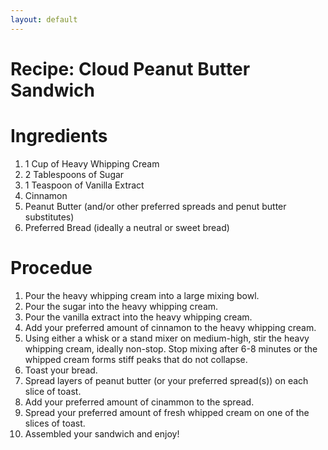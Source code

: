 ```yaml
---
layout: default
---
```

# Recipe: Cloud Peanut Butter Sandwich

# Ingredients

1. 1 Cup of Heavy Whipping Cream
2. 2 Tablespoons of Sugar
3. 1 Teaspoon of Vanilla Extract
4. Cinnamon
5. Peanut Butter (and/or other preferred spreads and penut butter substitutes)
6. Preferred Bread (ideally a neutral or sweet bread)

# Procedue

1. Pour the heavy whipping cream into a large mixing bowl.
2. Pour the sugar into the heavy whipping cream.
3. Pour the vanilla extract into the heavy whipping cream.
4. Add your preferred amount of cinnamon to the heavy whipping cream.
5. Using either a whisk or a stand mixer on medium-high, stir the heavy whipping cream, ideally non-stop. Stop mixing after 6-8 minutes or the whipped cream forms stiff peaks that do not collapse.
6. Toast your bread.
7. Spread layers of peanut butter (or your preferred spread(s)) on each slice of toast.
8. Add your preferred amount of cinammon to the spread.
9. Spread your preferred amount of fresh whipped cream on one of the slices of toast.
10. Assembled your sandwich and enjoy! 